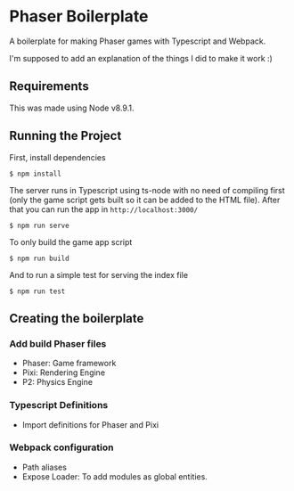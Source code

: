 # Phaser Boilerplate

A boilerplate for making Phaser games with Typescript and Webpack.

I'm supposed to add an explanation of the things I did to make it work :)

## Requirements

This was made using Node v8.9.1.

## Running the Project

First, install dependencies

`$ npm install` 

The server runs in Typescript using ts-node with no need of compiling first (only the game script gets built so it can be added to the HTML file). After that you can run the app in `http://localhost:3000/`

`$ npm run serve` 

To only build the game app script

`$ npm run build` 

And to run a simple test for serving the index file

`$ npm run test`

## Creating the boilerplate

### Add build Phaser files

* Phaser: Game framework
* Pixi: Rendering Engine
* P2: Physics Engine

### Typescript Definitions

* Import definitions for Phaser and Pixi

### Webpack configuration

* Path aliases
* Expose Loader: To add modules as global entities.
